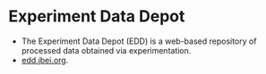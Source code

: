 # Experiment Data Depot

 * The Experiment Data Depot (EDD) is a web-based repository of processed data obtained via
   experimentation.
 * [edd.jbei.org](https://edd.jbei.org).

